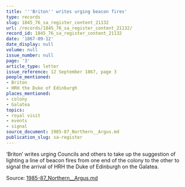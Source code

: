 ```yaml
---
title: '''Briton'' writes urging beacon fires'
type: records
slug: 1845_76_sa_register_content_21132
url: /records/1845_76_sa_register_content_21132/
record_id: 1845_76_sa_register_content_21132
date: '1867-09-12'
date_display: null
volume: null
issue_number: null
page: '3'
article_type: letter
issue_reference: 12 September 1867, page 3
people_mentioned:
- Briton
- HRH the Duke of Edinburgh
places_mentioned:
- colony
- Galatea
topics:
- royal visit
- events
- signal
source_document: 1985-87_Northern__Argus.md
publication_slug: sa-register
---
```


‘Briton’ writes urging Councils and others to take up the suggestion  of lighting a line of beacon fires from one end of the colony to the other to signal the arrival of HRH the Duke of Edinburgh on the Galatea.

Source: [1985-87_Northern__Argus.md](/downloads/markdown/1985-87_Northern__Argus.md)
